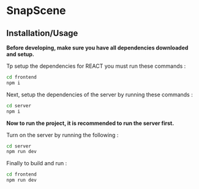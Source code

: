 # SnapScene

## Installation/Usage
 **Before developing, make sure you have all dependencies downloaded and setup.**

 Tp setup the dependencies for REACT you must run these commands :
 ```bash
 cd frontend
 npm i
 ```
 Next, setup the dependencies of the server by running these commands :
 ```bash
 cd server
 npm i
 ```
**Now to run the project, it is recommended to run the server first.**

 Turn on the server by running the following :
 ```bash
 cd server
 npm run dev
 ```
  Finally to build and run : 
  ```bash
  cd frontend
  npm run dev
  ```

